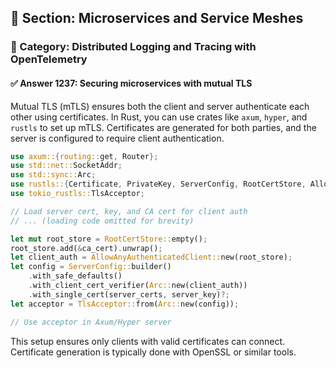 ## 📘 Section: Microservices and Service Meshes
### 🔹 Category: Distributed Logging and Tracing with OpenTelemetry
#### ✅ Answer 1237: Securing microservices with mutual TLS

Mutual TLS (mTLS) ensures both the client and server authenticate each other using certificates. In Rust, you can use crates like `axum`, `hyper`, and `rustls` to set up mTLS. Certificates are generated for both parties, and the server is configured to require client authentication.

```rust
use axum::{routing::get, Router};
use std::net::SocketAddr;
use std::sync::Arc;
use rustls::{Certificate, PrivateKey, ServerConfig, RootCertStore, AllowAnyAuthenticatedClient};
use tokio_rustls::TlsAcceptor;

// Load server cert, key, and CA cert for client auth
// ... (loading code omitted for brevity)

let mut root_store = RootCertStore::empty();
root_store.add(&ca_cert).unwrap();
let client_auth = AllowAnyAuthenticatedClient::new(root_store);
let config = ServerConfig::builder()
    .with_safe_defaults()
    .with_client_cert_verifier(Arc::new(client_auth))
    .with_single_cert(server_certs, server_key)?;
let acceptor = TlsAcceptor::from(Arc::new(config));

// Use acceptor in Axum/Hyper server
```

This setup ensures only clients with valid certificates can connect. Certificate generation is typically done with OpenSSL or similar tools.
